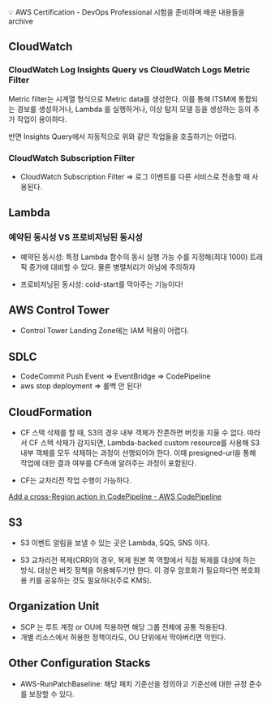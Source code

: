 <aside>
💡 AWS Certification - DevOps Professional 시험을 준비하며 배운 내용들을 archive
</aside>

## CloudWatch

### CloudWatch Log Insights Query vs CloudWatch Logs Metric Filter

Metric filter는 시계열 형식으로 Metric data를 생성한다. 이를 통해 ITSM에 통합되는 경보를 생성하거나, Lambda 를 실행하거나, 이상 탐지 모델 등을 생성하는 등의 추가 작업이 용이하다.

반면 Insights Query에서 자동적으로 위와 같은 작업들을 호출하기는 어렵다.

### CloudWatch Subscription Filter

- CloudWatch Subscription Filter ⇒ 로그 이벤트를 다른 서비스로 전송할 때 사용된다.

## Lambda

### 예약된 동시성 VS 프로비저닝된 동시성

- 예약된 동시성: 특정 Lambda 함수의 동시 실행 가능 수를 지정해(최대 1000) 트래픽 증가에 대비할 수 있다. 물론 병렬처리가 아님에 주의하자
    
- 프로비저닝된 동시성: cold-start를 막아주는 기능이다!
    

## AWS Control Tower

- Control Tower Landing Zone에는 IAM 적용이 어렵다.

## SDLC

- CodeCommit Push Event ⇒ EventBridge ⇒ CodePipeline
- aws stop deployment ⇒ 롤백 안 된다!

## CloudFormation

- CF 스택 삭제를 할 때, S3의 경우 내부 객체가 잔존하면 버킷을 지울 수 없다. 따라서 CF 스택 삭제가 감지되면, Lambda-backed custom resource를 사용해 S3 내부 객체를 모두 삭제하는 과정이 선행되어야 한다. 이때 presigned-url을 통해 작업에 대한 결과 여부를 CF측애 알려주는 과정이 포함된다.
    
- CF는 교차리전 작업 수행이 가능하다.
    

[Add a cross-Region action in CodePipeline - AWS CodePipeline](https://docs.aws.amazon.com/codepipeline/latest/userguide/actions-create-cross-region.html#actions-create-cross-region-cfn)

## S3

- S3 이벤트 알림을 보낼 수 있는 곳은 Lambda, SQS, SNS 이다.
    
- S3 교차리전 복제(CRR)의 경우, 복제 원본 쪽 역할에서 직접 복제를 대상에 하는 방식. 대상은 버킷 정책을 허용해두기만 한다. 이 경우 암호화가 필요하다면 복호화용 키를 공유하는 것도 필요하다(주로 KMS).
    

## Organization Unit

- SCP 는 루트 계정 or OU에 적용하면 해당 그룹 전체에 공통 적용된다.
- 개별 리소스에서 허용한 정책이라도, OU 단위에서 막아버리면 막힌다.

## Other Configuration Stacks

- AWS-RunPatchBaseline: 해당 패치 기준선을 정의하고 기준선에 대한 규정 준수를 보장할 수 있다.